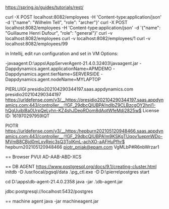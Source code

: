 
https://spring.io/guides/tutorials/rest/


curl -X POST localhost:8082/employees -H 'Content-type:application/json' -d '{"name": "Wilhelm Tell", "role": "archer"}'
curl -X POST localhost:8082/employees -H 'Content-type:application/json' -d '{"name": "Guillaume Henri Dufour", "role": "general"}'
curl -v localhost:8082/employees
curl -v localhost:8082/employees/1
curl -v localhost:8082/employees/99



in Intellij, edit run configuration and set in VM Options:

-javaagent:D:\apps\AppServerAgent-21.4.0.32403\javaagent.jar -Dappdynamics.agent.applicationName=APMDEMO -Dappdynamics.agent.tierName=SERVERSIDE -Dappdynamics.agent.nodeName=MYLAPTOP


PIERLUIGI
presidio202104290344197.saas.appdynamics.com
presidio202104290344197
https://urldefense.com/v3/__https://presidio202104290344197.saas.appdynamics.com:443/controller__;!!GF_29dbcQIUBPA!ndIbZ9CLBzcgOY2hnI1-hQgUuibl8a0UrpQeLyhn-KZ4shJDepROom8dAqtWfeMdj2825w$
License ID: 161970297959IQT


PIOTR
https://urldefense.com/v3/__https:/hepburn202105120948466.saas.appdynamics.com:443/controller__;!!GF_29dbcQIUBPA!m9KSKgTUqov1uepmWDo-MVmB8CBjd0mLxvRejc3sQ3ToIKmL-achXO-aAFHuPfhr$
hepburn202105120948466
piotr_pniak@epam.com
VgMLbP#R6nbWrzar1


== Browser
PVUI
AD-AAB-ABD-XCS



== DB AGENT
https://www.postgresql.org/docs/9.1/creating-cluster.html
initdb -D /usr/local/pgsql/data
.\pg_ctl.exe -D D:\pierre\postgres start

cd D:\apps\db-agent-21.4.0.2358
java -jar .\db-agent.jar

jdbc:postgresql://localhost:5432/postgres


== machine agent
java -jar machineagent.jar

